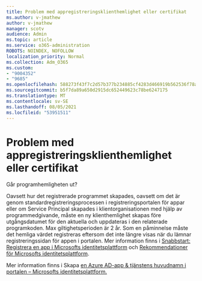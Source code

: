 ```yaml
---
title: Problem med appregistreringsklienthemlighet eller certifikat
ms.author: v-jmathew
author: v-jmathew
manager: scotv
audience: Admin
ms.topic: article
ms.service: o365-administration
ROBOTS: NOINDEX, NOFOLLOW
localization_priority: Normal
ms.collection: Adm_O365
ms.custom:
- "9004352"
- "9685"
ms.openlocfilehash: 588273f43f7c2d57b377b234885cf4283d466919b562536f78a64356422f9f9f
ms.sourcegitcommit: b5f7da89a650d2915dc652449623c78be6247175
ms.translationtype: MT
ms.contentlocale: sv-SE
ms.lasthandoff: 08/05/2021
ms.locfileid: "53951511"
---
```

# <a name="app-registration-client-secret-or-certificate-issues"></a>Problem med appregistreringsklienthemlighet eller certifikat

Går programhemligheten ut?

Oavsett hur det registrerade programmet skapades, oavsett om det är genom standardregistreringsprocessen i registreringsportalen för appar eller om Service Principal skapades i klientorganisationen med hjälp av programmedgivande, måste en ny klienthemlighet skapas före utgångsdatumet för den aktuella och uppdateras i den relaterade programkoden. Max giltighetsperioden är 2 år. Som en påminnelse måste det hemliga värdet registreras eftersom det inte längre visas när du lämnar registreringssidan för appen i portalen. Mer information finns i [Snabbstart: Registrera en app i Microsofts identitetsplattform](https://docs.microsoft.com/azure/active-directory/develop/quickstart-register-app) och [Rekommendationer för Microsofts identitetsplattform](https://docs.microsoft.com/azure/active-directory/develop/identity-platform-integration-checklist#security).

Mer information finns i Skapa [en Azure AD-app & tjänstens huvudnamn i portalen – Microsofts identitetsplattform.](https://docs.microsoft.com/azure/active-directory/develop/howto-create-service-principal-portal)
